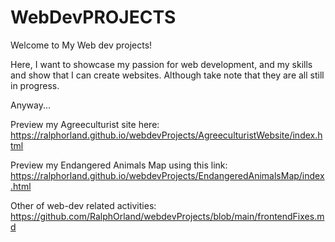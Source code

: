 # WebDevPROJECTS
Welcome to My Web dev projects!

Here, I want to showcase my passion for web development, and my skills and show that I can create websites. Although take note that they are all still in progress.

Anyway...

Preview my Agreeculturist site here: <br />
https://ralphorland.github.io/webdevProjects/AgreeculturistWebsite/index.html

Preview my Endangered Animals Map using this link:  <br />
https://ralphorland.github.io/webdevProjects/EndangeredAnimalsMap/index.html 

Other of web-dev related activities: <br />
https://github.com/RalphOrland/webdevProjects/blob/main/frontendFixes.md

